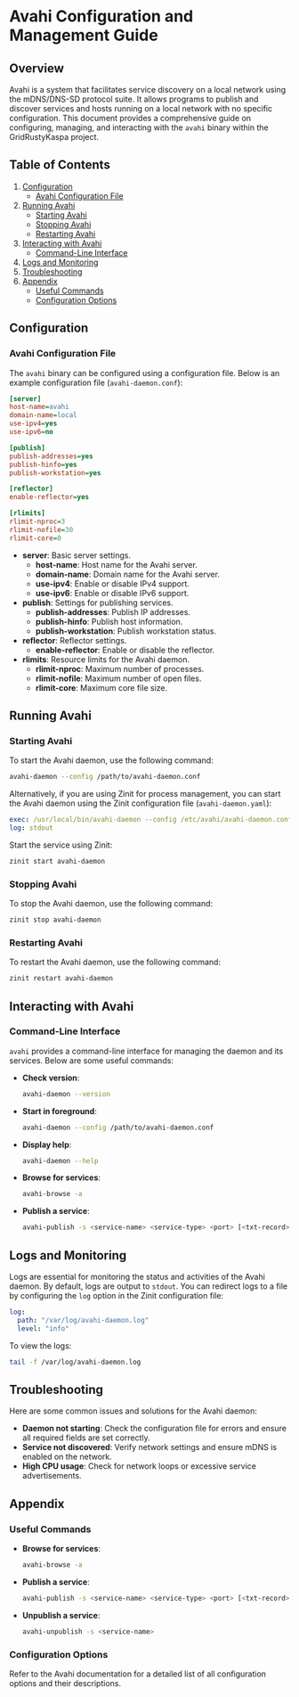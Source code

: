 # Avahi Configuration and Management Guide

## Overview

Avahi is a system that facilitates service discovery on a local network using the mDNS/DNS-SD protocol suite. It allows programs to publish and discover services and hosts running on a local network with no specific configuration. This document provides a comprehensive guide on configuring, managing, and interacting with the `avahi` binary within the GridRustyKaspa project.

## Table of Contents

1. [Configuration](#configuration)
   - [Avahi Configuration File](#avahi-configuration-file)
2. [Running Avahi](#running-avahi)
   - [Starting Avahi](#starting-avahi)
   - [Stopping Avahi](#stopping-avahi)
   - [Restarting Avahi](#restarting-avahi)
3. [Interacting with Avahi](#interacting-with-avahi)
   - [Command-Line Interface](#command-line-interface)
4. [Logs and Monitoring](#logs-and-monitoring)
5. [Troubleshooting](#troubleshooting)
6. [Appendix](#appendix)
   - [Useful Commands](#useful-commands)
   - [Configuration Options](#configuration-options)

## Configuration

### Avahi Configuration File

The `avahi` binary can be configured using a configuration file. Below is an example configuration file (`avahi-daemon.conf`):

```ini
[server]
host-name=avahi
domain-name=local
use-ipv4=yes
use-ipv6=no

[publish]
publish-addresses=yes
publish-hinfo=yes
publish-workstation=yes

[reflector]
enable-reflector=yes

[rlimits]
rlimit-nproc=3
rlimit-nofile=30
rlimit-core=0
```

- **server**: Basic server settings.
  - **host-name**: Host name for the Avahi server.
  - **domain-name**: Domain name for the Avahi server.
  - **use-ipv4**: Enable or disable IPv4 support.
  - **use-ipv6**: Enable or disable IPv6 support.
- **publish**: Settings for publishing services.
  - **publish-addresses**: Publish IP addresses.
  - **publish-hinfo**: Publish host information.
  - **publish-workstation**: Publish workstation status.
- **reflector**: Reflector settings.
  - **enable-reflector**: Enable or disable the reflector.
- **rlimits**: Resource limits for the Avahi daemon.
  - **rlimit-nproc**: Maximum number of processes.
  - **rlimit-nofile**: Maximum number of open files.
  - **rlimit-core**: Maximum core file size.

## Running Avahi

### Starting Avahi

To start the Avahi daemon, use the following command:

```sh
avahi-daemon --config /path/to/avahi-daemon.conf
```

Alternatively, if you are using Zinit for process management, you can start the Avahi daemon using the Zinit configuration file (`avahi-daemon.yaml`):

```yaml
exec: /usr/local/bin/avahi-daemon --config /etc/avahi/avahi-daemon.conf
log: stdout
```

Start the service using Zinit:

```sh
zinit start avahi-daemon
```

### Stopping Avahi

To stop the Avahi daemon, use the following command:

```sh
zinit stop avahi-daemon
```

### Restarting Avahi

To restart the Avahi daemon, use the following command:

```sh
zinit restart avahi-daemon
```

## Interacting with Avahi

### Command-Line Interface

`avahi` provides a command-line interface for managing the daemon and its services. Below are some useful commands:

- **Check version**:

  ```sh
  avahi-daemon --version
  ```

- **Start in foreground**:

  ```sh
  avahi-daemon --config /path/to/avahi-daemon.conf
  ```

- **Display help**:

  ```sh
  avahi-daemon --help
  ```

- **Browse for services**:

  ```sh
  avahi-browse -a
  ```

- **Publish a service**:

  ```sh
  avahi-publish -s <service-name> <service-type> <port> [<txt-record> ...]
  ```

## Logs and Monitoring

Logs are essential for monitoring the status and activities of the Avahi daemon. By default, logs are output to `stdout`. You can redirect logs to a file by configuring the `log` option in the Zinit configuration file:

```yaml
log:
  path: "/var/log/avahi-daemon.log"
  level: "info"
```

To view the logs:

```sh
tail -f /var/log/avahi-daemon.log
```

## Troubleshooting

Here are some common issues and solutions for the Avahi daemon:

- **Daemon not starting**: Check the configuration file for errors and ensure all required fields are set correctly.
- **Service not discovered**: Verify network settings and ensure mDNS is enabled on the network.
- **High CPU usage**: Check for network loops or excessive service advertisements.

## Appendix

### Useful Commands

- **Browse for services**:

  ```sh
  avahi-browse -a
  ```

- **Publish a service**:

  ```sh
  avahi-publish -s <service-name> <service-type> <port> [<txt-record> ...]
  ```

- **Unpublish a service**:

  ```sh
  avahi-unpublish -s <service-name>
  ```

### Configuration Options

Refer to the Avahi documentation for a detailed list of all configuration options and their descriptions.

